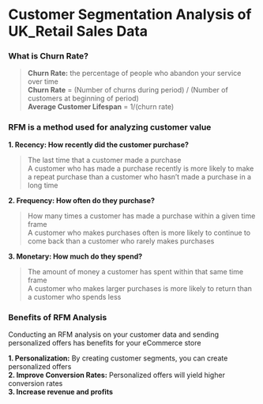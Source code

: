 # Customer Segmentation Analysis of UK_Retail Sales Data

### What is Churn Rate?
> **Churn Rate:** the percentage of people who abandon your service over time\
> **Churn Rate** = (Number of churns during period) / (Number of customers at beginning of period)\
> **Average Customer Lifespan** = 1/(churn rate)


### RFM is a method used for analyzing customer value
 **1. Recency: How recently did the customer purchase?**
> The last time that a customer made a purchase\
> A customer who has made a purchase recently is more likely to make a repeat purchase than a customer who hasn’t made a purchase in a long time

**2. Frequency: How often do they purchase?**
> How many times a customer has made a purchase within a given time frame\
> A customer who makes purchases often is more likely to continue to come back than a customer who rarely makes purchases

**3. Monetary: How much do they spend?**
> The amount of money a customer has spent within that same time frame\
> A customer who makes larger purchases is more likely to return than a customer who spends less


### Benefits of RFM Analysis
Conducting an RFM analysis on your customer data and sending personalized offers has benefits for your eCommerce store

**1. Personalization:** 
By creating customer segments, you can create personalized offers\
**2. Improve Conversion Rates:** 
Personalized offers will yield higher conversion rates\
**3. Increase revenue and profits**
